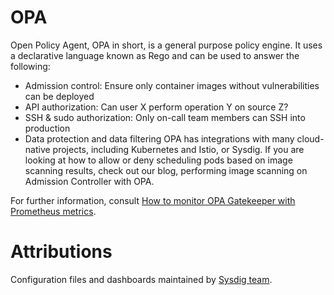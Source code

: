 # OPA
Open Policy Agent, OPA in short, is a general purpose policy engine. It uses a declarative language known as Rego and can be used to answer the following:

  - Admission control: Ensure only container images without vulnerabilities can be deployed
  - API authorization: Can user X perform operation Y on source Z?
  - SSH & sudo authorization: Only on-call team members can SSH into production
  - Data protection and data filtering
OPA has integrations with many cloud-native projects, including Kubernetes and Istio, or Sysdig. If you are looking at how to allow or deny scheduling pods based on image scanning results, check out our blog, performing image scanning on Admission Controller with OPA.

For further information, consult [How to monitor OPA Gatekeeper with Prometheus metrics](https://sysdig.com/blog/monitor-gatekeeper-prometheus/).

# Attributions
Configuration files and dashboards maintained by [Sysdig team](https://sysdig.com/).